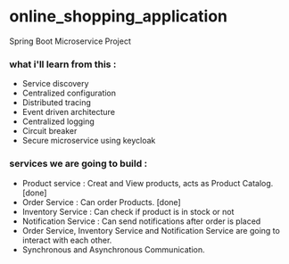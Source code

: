 # online_shopping_application
Spring Boot Microservice Project

### what i'll learn from this : 
+ Service discovery
+ Centralized configuration
+ Distributed tracing
+ Event driven architecture
+ Centralized logging
+ Circuit breaker
+ Secure microservice using keycloak

### services we are going to build : 
+ Product service : Creat and View products, acts as Product Catalog. [done]
+ Order Service : Can order Products. [done]
+ Inventory Service : Can check if product is in stock or not
+ Notification Service : Can send notifications after order is placed
+ Order Service, Inventory Service and Notification Service are going to interact with each other.
+ Synchronous and Asynchronous Communication.
